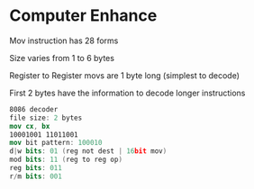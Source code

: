 # Computer Enhance



Mov instruction has 28 forms

Size varies from 1 to 6 bytes

Register to Register movs are 1 byte long (simplest to decode)

First 2 bytes have the information to decode longer instructions

```nasm
8086 decoder
file size: 2 bytes
mov cx, bx
10001001 11011001
mov bit pattern: 100010
d|w bits: 01 (reg not dest | 16bit mov)
mod bits: 11 (reg to reg op)
reg bits: 011
r/m bits: 001
```
